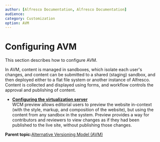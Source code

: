 ```yaml
---
author: [Alfresco Documentation, Alfresco Documentation]
audience: 
category: Customization
option: AVM
---
```


# Configuring AVM

This section describes how to configure AVM.

In AVM, content is managed in sandboxes, which isolate each user's changes, and content can be submitted to a shared \(staging\) sandbox, and then deployed either to a flat file system or another instance of Alfresco. Content is collected and displayed using forms, and workflow controls the approval and publishing of content.

-   **[Configuring the virtualization server](../concepts/vs-intro-config.md)**  
WCM preview allows editorial users to preview the website in-context \(with the style, markup, and composition of the website\), but using the content from any sandbox in the system. Preview provides a way for contributors and reviewers to view changes as if they had been published to the live site, without publishing those changes.

**Parent topic:**[Alternative Versioning Model \(AVM\)](../concepts/wcm-admin-intro.md)

